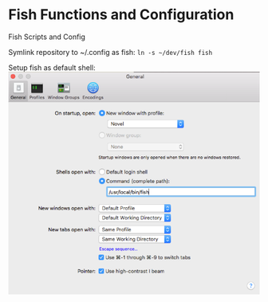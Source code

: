 # Fish Functions and Configuration
Fish Scripts and Config

Symlink repository to ~/.config as fish: `ln -s ~/dev/fish fish`

Setup fish as default shell:
![Config](images/config.png)